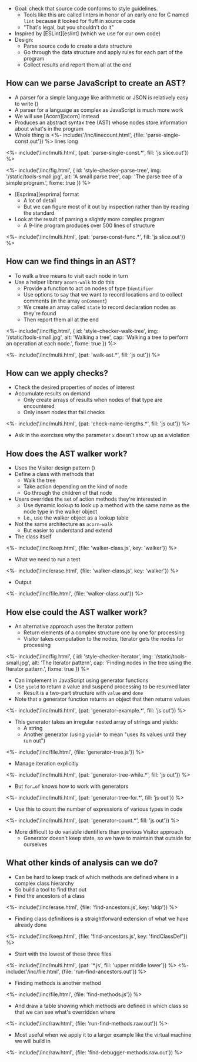 ---
---

-   Goal: check that source code conforms to style guidelines.
    -   Tools like this are called <g key="linter">linters</g> in honor of an early one for C named `lint`
        because it looked for fluff in source code
    -   "That's legal, but you shouldn't do it"
-   Inspired by [ESLint][eslint] (which we use for our own code)
-   Design:
    -   Parse source code to create a data structure
    -   Go through the data structure and apply rules for each part of the program
    -   Collect results and report them all at the end

## How can we parse JavaScript to create an AST?

-   A parser for a simple language like arithmetic or JSON is relatively easy to write (<xref key="regex-parser"></xref>)
-   A parser for a language as complex as JavaScript is much more work
-   We will use [Acorn][acorn] instead
-   Produces an <g key="abstract_syntax_tree">abstract syntax tree</g> (AST)
    whose nodes store information about what's in the program
-   Whole thing is <%- include('/inc/linecount.html', {file: 'parse-single-const.out'}) %> lines long

<%- include('/inc/multi.html', {pat: 'parse-single-const.*', fill: 'js slice.out'}) %>

<%- include('/inc/fig.html', {
    id: 'style-checker-parse-tree',
    img: '/static/tools-small.jpg',
    alt: 'A small parse tree',
    cap: 'The parse tree of a simple program.',
    fixme: true
}) %>

-   [Esprima][esprima] format
    -   A lot of detail
    -   But we can figure most of it out by inspection rather than by reading the standard
-   Look at the result of parsing a slightly more complex program
    -   A 9-line program produces over 500 lines of structure

<%- include('/inc/multi.html', {pat: 'parse-const-func.*', fill: 'js slice.out'}) %>

## How can we find things in an AST?

-   To <g key="walk_tree">walk a tree</g> means to visit each node in turn
-   Use a helper library `acorn-walk` to do this
    -   Provide a function to act on nodes of type `Identifier`
    -   Use options to say that we want to record locations and to collect comments (in the array `onComment`)
    -   We create an array called `state` to record declaration nodes as they're found
    -   Then report them all at the end

<%- include('/inc/fig.html', {
    id: 'style-checker-walk-tree',
    img: '/static/tools-small.jpg',
    alt: 'Walking a tree',
    cap: 'Walking a tree to perform an operation at each node.',
    fixme: true
}) %>

<%- include('/inc/multi.html', {pat: 'walk-ast.*', fill: 'js out'}) %>

## How can we apply checks?

-   Check the desired properties of nodes of interest
-   Accumulate results on demand
    -   Only create arrays of results when nodes of that type are encountered
    -   Only insert nodes that fail checks

<%- include('/inc/multi.html', {pat: 'check-name-lengths.*', fill: 'js out'}) %>

-   Ask in the exercises why the parameter `x` doesn't show up as a violation

## How does the AST walker work?

-   Uses the <g key="visitor_pattern">Visitor</g> design pattern (<xref key="page-templates"></xref>)
-   Define a class with methods that
    -   Walk the tree
    -   Take action depending on the kind of node
    -   Go through the children of that node
-   Users overrides the set of action methods they're interested in
    -   Use <g key="dynamic_lookup">dynamic lookup</g> to look up a method
        with the same name as the node type in the walker object
    -   I.e., use the walker object as a lookup table
-   Not the same architecture as `acorn-walk`
    -   But easier to understand and extend
-   The class itself

<%- include('/inc/keep.html', {file: 'walker-class.js', key: 'walker'}) %>

-   What we need to run a test

<%- include('/inc/erase.html', {file: 'walker-class.js', key: 'walker'}) %>

-   Output

<%- include('/inc/file.html', {file: 'walker-class.out'}) %>

## How else could the AST walker work?

-   An alternative approach uses the <g key="iterator_pattern">Iterator</g> pattern
    -   Return elements of a complex structure one by one for processing
    -   Visitor takes computation to the nodes, Iterator gets the nodes for processing

<%- include('/inc/fig.html', {
    id: 'style-checker-iterator',
    img: '/static/tools-small.jpg',
    alt: 'The Iterator pattern',
    cap: 'Finding nodes in the tree using the Iterator pattern.',
    fixme: true
}) %>

-   Can implement in JavaScript using <g key="generator_function">generator functions</g>
-   Use `yield` to return a value and suspend processing to be resumed later
    -   Result is a two-part structure with `value` and `done`
-   Note that a generator function returns an object that then returns values

<%- include('/inc/multi.html', {pat: 'generator-example.*', fill: 'js out'}) %>

-   This generator takes an irregular nested array of strings and yields:
    -   A string
    -   Another generator (using `yield*` to mean "uses its values until they run out")

<%- include('/inc/file.html', {file: 'generator-tree.js'}) %>

-   Manage iteration explicitly

<%- include('/inc/multi.html', {pat: 'generator-tree-while.*', fill: 'js out'}) %>

-   But `for…of` knows how to work with generators

<%- include('/inc/multi.html', {pat: 'generator-tree-for.*', fill: 'js out'}) %>

-   Use this to count the number of expressions of various types in code

<%- include('/inc/multi.html', {pat: 'generator-count.*', fill: 'js out'}) %>

-   More difficult to do variable identifiers than previous Visitor approach
    -   Generator doesn't keep state, so we have to maintain that outside for ourselves

## What other kinds of analysis can we do?

-   Can be hard to keep track of which methods are defined where in a complex class hierarchy
-   So build a tool to find that out
-   Find the ancestors of a class

<%- include('/inc/erase.html', {file: 'find-ancestors.js', key: 'skip'}) %>

-   Finding class definitions is a straightforward extension of what we have already done

<%- include('/inc/keep.html', {file: 'find-ancestors.js', key: 'findClassDef'}) %>

-   Start with the lowest of these three files

<%- include('/inc/multi.html', {pat: '*.js', fill: 'upper middle lower'}) %>
<%- include('/inc/file.html', {file: 'run-find-ancestors.out'}) %>

-   Finding methods is another method

<%- include('/inc/file.html', {file: 'find-methods.js'}) %>

-   And draw a table showing which methods are defined in which class so that we can see what's overridden where

<%- include('/inc/raw.html', {file: 'run-find-methods.raw.out'}) %>

-   Most useful when we apply it to a larger example
    like the virtual machine we will build in <xref key="virtual-machine"></xref>

<%- include('/inc/raw.html', {file: 'find-debugger-methods.raw.out'}) %>
